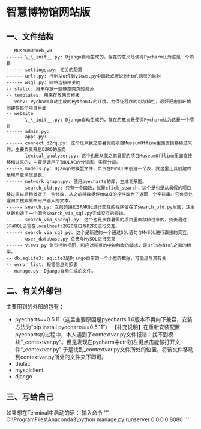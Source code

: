 # 智慧博物馆网站版
## 一、文件结构
```
-- MuseumOnWeb_v0
------ \_\_init__.py: Django自动生成的，存在的意义是使得Pycharm认为这是一个项目
------ settings.py: 相关的配置
------ urls.py: 控制从url到views.py中函数或者说到html网页的映射
------ wsgi.py: 网络连接相关的
-- static: 用来存放一些静态网页的资源
-- templates: 用来存放网页模板
-- venv: Pycharm自动生成的Python37的环境。为保证程序的可移植性，最好把虚拟环境创建在每个项目里面
-- website
------ \_\_init__.py: Django自动生成的，存在的意义是使得Pycharm认为这是一个项目
------ admin.py:
------ apps.py:
------ connect_d2rq.py: 这个是从我之前暑假的项目MuseumOffine里面直接移植过来的，主要负责开启D2RQ的服务
------ lexical_qnalyzer.py: 这个也是从我之前暑假的项目MuseumOffline里面直接移植过来的，主要是调用了THULAC的分词库，实现分词。
------ models.py: Django的模型文件，负责在MySQL中创建一个表，我这里让其创建的是用户登录信息表。
------ network_graph.py: 使用pyecharts的库，生成关系图。
------ search_old.py: 只有一个函数，就是click_search，这个是也是从暑假的项目移过来以后稍微做了一些修改，从之前将数据传给GUI的控件改为了返回一个字符串。它负责处理网页搜索框中用户输入的文本。
------ search.py: 之前的通过SPARQL进行交互的程序留在了search_old.py里面，这里从新构造了一个配合search_via_sql.py完成交互的查询。
------ search_via_sparql.py: 这个也是从我暑假的项目里面移植过来的，负责通过SPARQL语言在localhost:2020端口与D2RQ进行交互。
------ search_via_sql.py: 这个是新建的一个通过SQL语句与MySQL进行直接的交互，
------ user_database.py 负责与MySQL进行交互
------ views.py 负责控制视图，和应对网页的中被触发的请求，是urls与html之间的桥梁。
-- db.sqlite3: sqlite3是Django自带的一个小型的数据，可能是与其有关
-- error_list: 报错信息对照表
-- manage.py: Django自动生成的文件。
```
## 二、有关外部包
主要用到的外部的包有：
- pyecharts==0.5.11（这里主要原因是pyecharts 1.0版本不再向下兼容，安装方法为“pip install pyecharts==0.5.11”）
【补充说明】在重新安装配置pyecharts的过程中，本人遇到了contextvar.py文件报错：找不到模块“_contextvar.py”。但是发现在pycharm中ctrl加左键点击能够打开文件“_contextvar.py”
于是找到_contextvar.py文件所处的位置，将该文件移动到contextvar.py所处的文件夹下即可。
- thulac
- mysqlclient
- django

## 三、写给自己
如果想在Terminal中启动的话：
输入命令 
'''
C:\ProgramFiles\Anaconda3\python manage.py runserver 0.0.0.0:8080
'''
